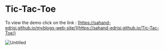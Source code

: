 # Tic-Tac-Toe

To view the demo click on the link : [https://sahand-edrisi.github.io/myblogs-web-site/](https://sahand-edrisi.github.io/Tic-Tac-Toe/)

![Untitled](https://github.com/user-attachments/assets/563130a8-9e51-4da0-b6e1-9a76f9f39182)

